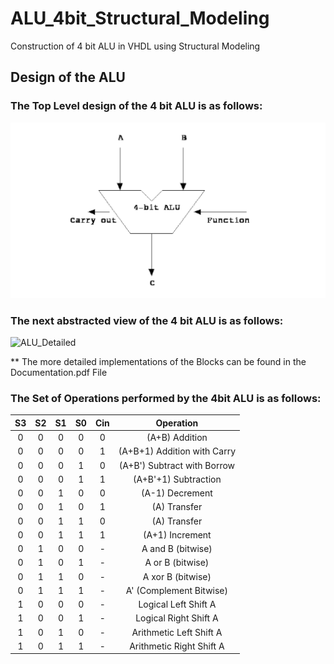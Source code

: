 # ALU_4bit_Structural_Modeling
Construction of 4 bit ALU in VHDL using Structural Modeling

## Design of the ALU
### The Top Level design of the 4 bit ALU is as follows:
![ALU_TopLevel](https://github.com/Siddhartha-Dhar/Digital_Circuits_VHDL/blob/main/Combinational/ALU_4bit/ALU_4bit_STRCTL/ALU_TopLevel.png)

### The next abstracted view of the 4 bit ALU is as follows:
![ALU_Detailed](https://github.com/Siddhartha1999/ALU_4bit_Structural_Modeling/blob/main/ALU_Detailed.png)

** The more detailed implementations of the Blocks can be found in the Documentation.pdf File

### The Set of Operations performed by the 4bit ALU is as follows:

| S3  | S2  | S1  | S0  | Cin  |   Operation  |
|:---:|:---:|:---:|:---:|:----:|:------------:|
| 0| 0| 0| 0| 0 | (A+B) Addition |
| 0| 0| 0| 0| 1 | (A+B+1) Addition with Carry |
| 0| 0| 0| 1| 0 | (A+B') Subtract with Borrow |
| 0| 0| 0| 1| 1 | (A+B'+1) Subtraction |
| 0| 0| 1| 0| 0 | (A-1) Decrement |
| 0| 0| 1| 0| 1 | (A) Transfer |
| 0| 0| 1| 1| 0 | (A) Transfer |
| 0| 0| 1| 1| 1 | (A+1) Increment |
| 0| 1| 0| 0| - | A and B (bitwise) |
| 0| 1| 0| 1| - | A or B (bitwise) |
| 0| 1| 1| 0| - | A xor B (bitwise) |
| 0| 1| 1| 1| - | A' (Complement Bitwise) |
| 1| 0| 0| 0| - | Logical Left Shift A |
| 1| 0| 0| 1| - | Logical Right Shift A |
| 1| 0| 1| 0| - | Arithmetic Left Shift A |
| 1| 0| 1| 1| - | Arithmetic Right Shift A |
